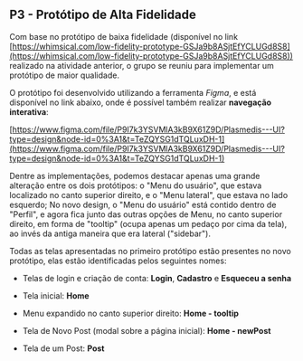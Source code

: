 ## P3 - Protótipo de Alta Fidelidade 

Com base no protótipo de baixa fidelidade (disponível no link [https://whimsical.com/low-fidelity-prototype-GSJa9b8ASjtEfYCLUGd8S8](https://whimsical.com/low-fidelity-prototype-GSJa9b8ASjtEfYCLUGd8S8)) realizado na atividade anterior, o grupo se reuniu para implementar um protótipo de maior qualidade. 

O protótipo foi desenvolvido utilizando a ferramenta *Figma*, e está disponível no link abaixo, onde é possível também realizar **navegação interativa**:

[https://www.figma.com/file/P9I7k3YSVMlA3kB9X61Z9D/Plasmedis---UI?type=design&node-id=0%3A1&t=TeZQYSG1dTQLuxDH-1](https://www.figma.com/file/P9I7k3YSVMlA3kB9X61Z9D/Plasmedis---UI?type=design&node-id=0%3A1&t=TeZQYSG1dTQLuxDH-1)

Dentre as implementações, podemos destacar apenas uma grande alteração entre os dois protótipos: o "Menu do usuário", que estava localizado no canto superior direito, e o "Menu lateral", que estava no lado esquerdo; No novo design, o "Menu do usuário" está contido dentro de "Perfil", e agora fica junto das outras opções de Menu, no canto superior direito, em forma de "tooltip" (ocupa apenas um pedaço por cima da tela), ao invés da antiga maneira que era lateral ("sidebar").

Todas as telas apresentadas no primeiro protótipo estão presentes no novo protótipo, elas estão identificadas pelos seguintes nomes:

- Telas de login e criação de conta: **Login**, **Cadastro** e **Esqueceu a senha**

- Tela inicial: **Home**

- Menu expandido no canto superior direito: **Home - tooltip**

- Tela de Novo Post (modal sobre a página inicial): **Home - newPost**

- Tela de um Post: **Post**

